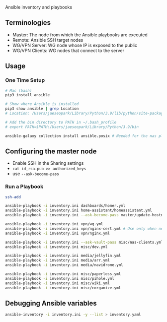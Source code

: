Ansible inventory and playbooks

## Terminologies

- Master: The node from which the Ansible playbooks are executed
- Remote: Ansible SSH target nodes
- WG/VPN Server: WG node whose IP is exposed to the public
- WG/VPN Clients: WG nodes that connect to the server

## Usage

### One Time Setup
```bash
# Mac (bash)
pip3 install ansible

# Show where Ansible is installed
pip3 show ansible | grep Location
# Location: /Users/jaeseopark/Library/Python/3.9/lib/python/site-packages

# Add the bin directory to PATH in ~/.bash_profile
# export PATH=$PATH:/Users/jaeseopark/Library/Python/3.9/bin

ansible-galaxy collection install ansible.posix # Needed for the nas playbook
```

## Configuring the master node

- Enable SSH in the Sharing settings
- `cat id_rsa.pub >> authorized_keys`
- use `--ask-become-pass`

### Run a Playbook

```bash
ssh-add

ansible-playbook -i inventory.ini dashboards/homer.yml
ansible-playbook -i inventory.ini home-assistant/homeassistant.yml
ansible-playbook -i inventory.ini --ask-become-pass master/update-hostnames.yml

ansible-playbook -i inventory.ini vpn/wg.yml
ansible-playbook -i inventory.ini vpn/nginx-cert.yml # Use only when necessary. See API rate limit: https://letsencrypt.org/docs/duplicate-certificate-limit/
ansible-playbook -i inventory.ini vpn/nginx.yml

ansible-playbook -i inventory.ini --ask-vault-pass misc/nas-clients.yml
ansible-playbook -i inventory.ini misc/dev.yml

ansible-playbook -i inventory.ini media/jellyfin.yml
ansible-playbook -i inventory.ini media/arr.yml
ansible-playbook -i inventory.ini media/navidrome.yml

ansible-playbook -i inventory.ini misc/paperless.yml
ansible-playbook -i inventory.ini misc/pihole.yml
ansible-playbook -i inventory.ini misc/wiki.yml
ansible-playbook -i inventory.ini misc/corganize.yml
```

## Debugging Ansible variables

```bash
ansible-inventory -i inventory.ini -y --list > inventory.yaml
```
